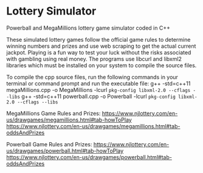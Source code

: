 # Lottery Simulator
 Powerball and MegaMillions lottery game simulator coded in C++

These simulated lottery games follow the official game rules to determine winning numbers and prizes and use web scraping to get the actual current jackpot.
Playing is a fun way to test your luck without the risks associated with gambling using real money. The programs use libcurl and libxml2 libraries which must be
installed on your system to compile the source files.

To compile the cpp source files, run the following commands in your terminal or command prompt and run the executable file:
g++ -std=c++11 megaMillions.cpp -o MegaMillions -lcurl `pkg-config libxml-2.0 --cflags --libs`
g++ -std=c++11 powerball.cpp -o Powerball -lcurl `pkg-config libxml-2.0 --cflags --libs`

 
MegaMillions Game Rules and Prizes:
https://www.njlottery.com/en-us/drawgames/megamillions.html#tab-howToPlay
https://www.njlottery.com/en-us/drawgames/megamillions.html#tab-oddsAndPrizes

Powerball Game Rules and Prizes:
https://www.njlottery.com/en-us/drawgames/powerball.html#tab-howToPlay
https://www.njlottery.com/en-us/drawgames/powerball.html#tab-oddsAndPrizes
